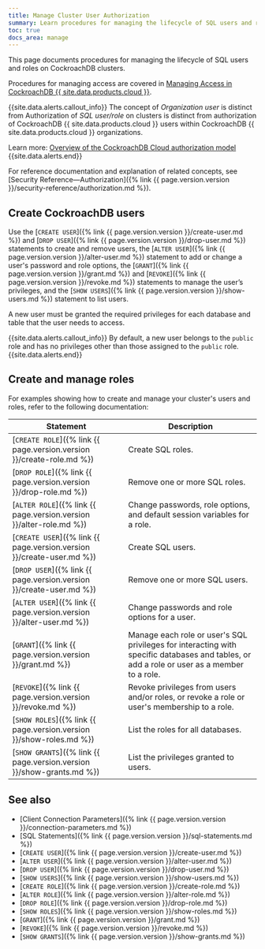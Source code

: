 ```yaml
---
title: Manage Cluster User Authorization
summary: Learn procedures for managing the lifecycle of SQL users and roles.
toc: true
docs_area: manage
---
```


This page documents procedures for managing the lifecycle of SQL users and roles on CockroachDB clusters.

Procedures for managing access are covered in [Managing Access in CockroachDB {{ site.data.products.cloud }}](https://www.cockroachlabs.com/docs/cockroachcloud/managing-access).

{{site.data.alerts.callout_info}}
The concept of *Organization user* is distinct from Authorization of *SQL user/role* on clusters is distinct from authorization of CockroachDB {{ site.data.products.cloud }} users within CockroachDB {{ site.data.products.cloud }} organizations.

Learn more: [Overview of the CockroachDB Cloud authorization model](https://www.cockroachlabs.com/docs/cockroachcloud/authorization#overview-of-the-cockroachdb-cloud-two-level-authorization-model)
{{site.data.alerts.end}}


For reference documentation and explanation of related concepts, see [Security Reference&mdash;Authorization]({% link {{ page.version.version }}/security-reference/authorization.md %}).

## Create CockroachDB users

Use the [`CREATE USER`]({% link {{ page.version.version }}/create-user.md %}) and [`DROP USER`]({% link {{ page.version.version }}/drop-user.md %}) statements to create and remove users, the [`ALTER USER`]({% link {{ page.version.version }}/alter-user.md %}) statement to add or change a user's password and role options, the [`GRANT`]({% link {{ page.version.version }}/grant.md %}) and [`REVOKE`]({% link {{ page.version.version }}/revoke.md %}) statements to manage the user’s privileges, and the [`SHOW USERS`]({% link {{ page.version.version }}/show-users.md %}) statement to list users.

A new user must be granted the required privileges for each database and table that the user needs to access.

{{site.data.alerts.callout_info}}
By default, a new user belongs to the `public` role and has no privileges other than those assigned to the `public` role.
{{site.data.alerts.end}}

## Create and manage roles

For examples showing how to create and manage your cluster's users and roles, refer to the following documentation:

Statement | Description
----------|------------
[`CREATE ROLE`]({% link {{ page.version.version }}/create-role.md %}) | Create SQL roles.
[`DROP ROLE`]({% link {{ page.version.version }}/drop-role.md %}) | Remove one or more SQL roles.
[`ALTER ROLE`]({% link {{ page.version.version }}/alter-role.md %}) | Change passwords, role options, and default session variables for a role.
[`CREATE USER`]({% link {{ page.version.version }}/create-user.md %}) | Create SQL users.
[`DROP USER`]({% link {{ page.version.version }}/create-user.md %}) | Remove one or more SQL users.
[`ALTER USER`]({% link {{ page.version.version }}/alter-user.md %}) | Change passwords and role options for a user.
[`GRANT`]({% link {{ page.version.version }}/grant.md %}) | Manage each role or user's SQL privileges for interacting with specific databases and tables, or add a role or user as a member to a role.
[`REVOKE`]({% link {{ page.version.version }}/revoke.md %}) | Revoke privileges from users and/or roles, or revoke a role or user's membership to a role.
[`SHOW ROLES`]({% link {{ page.version.version }}/show-roles.md %}) | List the roles for all databases.
[`SHOW GRANTS`]({% link {{ page.version.version }}/show-grants.md %}) | List the privileges granted to users.

## See also

- [Client Connection Parameters]({% link {{ page.version.version }}/connection-parameters.md %})
- [SQL Statements]({% link {{ page.version.version }}/sql-statements.md %})
- [`CREATE USER`]({% link {{ page.version.version }}/create-user.md %})
- [`ALTER USER`]({% link {{ page.version.version }}/alter-user.md %})
- [`DROP USER`]({% link {{ page.version.version }}/drop-user.md %})
- [`SHOW USERS`]({% link {{ page.version.version }}/show-users.md %})
- [`CREATE ROLE`]({% link {{ page.version.version }}/create-role.md %})
- [`ALTER ROLE`]({% link {{ page.version.version }}/alter-role.md %})
- [`DROP ROLE`]({% link {{ page.version.version }}/drop-role.md %})
- [`SHOW ROLES`]({% link {{ page.version.version }}/show-roles.md %})
- [`GRANT`]({% link {{ page.version.version }}/grant.md %})
- [`REVOKE`]({% link {{ page.version.version }}/revoke.md %})
- [`SHOW GRANTS`]({% link {{ page.version.version }}/show-grants.md %})
